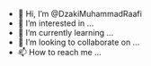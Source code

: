 - 👋 Hi, I’m @DzakiMuhammadRaafi
- 👀 I’m interested in ...
- 🌱 I’m currently learning ...
- 💞️ I’m looking to collaborate on ...
- 📫 How to reach me ...

<!---
DzakiMuhammadRaafi/DzakiMuhammadRaafi is a ✨ special ✨ repository because its `README.md` (this file) appears on your GitHub profile.
You can click the Preview link to take a look at your changes.
--->
